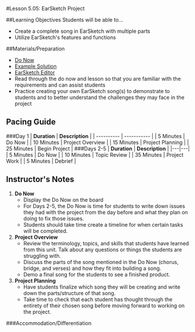 #Lesson 5.05: EarSketch Project

##Learning Objectives
Students will be able to...
* Create a complete song in EarSketch with multiple parts
* Utilize EarSketch's features and functions


##Materials/Preparation
* [Do Now]
* [Example Solution]
* [EarSketch Editor]
*  Read through the do now and lesson so that you are familiar with the requirements and can assist students
*  Practice creating your own EarSketch song(s) to demonstrate to students and to better understand the challenges they may face in the project

## Pacing Guide
###Day 1
| **Duration**   | **Description** |
| ---------- | ----------- |
| 5 Minutes  | Do Now      |
| 10 Minutes | Project Overview      |
| 15 Minutes | Project Planning         |
| 25 Minutes | Begin Project     |
###Days 2-5
| **Duration**   | **Description**             |
|---|---|
| 5 Minutes  | Do Now      |
| 10 Minutes | Topic Review      |
| 35 Minutes | Project Work      |
| 5 Minutes  | Debrief     |

## Instructor's Notes

1. **Do Now**
    * Display the Do Now on the board
    * For Days 2-5, the Do Now is time for students to write down issues they had with the project from the day before and what they plan on doing to fix those issues. 
    * Students should take time create a timeline for when certain tasks will be completed.
2. **Project Overview**
	* Review the terminology, topics, and skills that students have learned from this unit. Talk about any questions or things the students are struggling with.
	* Discuss the parts of the song mentioned in the Do Now (chorus, bridge, and verses) and how they fit into building a song.
	* Demo a final song for the students to see a finished product.
3. **Project Planning**	
	* Have students finalize which song they will be creating and write down the parts/structure of that song. 
	* Take time to check that each student has thought through the entirety of their chosen song before moving forward to working on the project. 

###Accommodation/Differentiation


[Do Now]: do_now.md
[Lab]: lab.md
[Example Solution]:https://teals.sharepoint.com/curriculum/_layouts/15/guestaccess.aspx?guestaccesstoken=uy4L%2bNXevDtadDc79%2fKcxpSIua1iFXrI238ItmXd6WM%3d&docid=2_0ec2049bea79d42df809149d675bae951
[EarSketch Editor]: http://earsketch.gatech.edu/earsketch2/